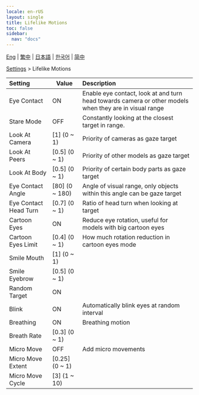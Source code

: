 ```yaml
---
locale: en-rUS
layout: single
title: Lifelike Motions
toc: false
sidebar:
  nav: "docs"
---
```

[Eng](/dancexr/menu/2025.4/actor/lifelike_motions) | [繁中](/tw/dancexr/menu/2025.4/actor/lifelike_motions) | [日本語](/jp/dancexr/menu/2025.4/actor/lifelike_motions) | [한국어](/kr/dancexr/menu/2025.4/actor/lifelike_motions) | [简中](/zh/dancexr/menu/2025.4/actor/lifelike_motions)

[Settings](../menu#Settings) > Lifelike Motions



| Setting | Value | Description |
| :--- | --- | :--- |
| Eye Contact | ON | Enable eye contact, look at and turn head towards camera or other models when they are in visual range
| Stare Mode | OFF | Constantly looking at the closest target in range.
| Look At Camera | [1] (0 ~ 1) | Priority of cameras as gaze target
| Look At Peers | [0.5] (0 ~ 1) | Priority of other models as gaze target
| Look At Body | [0.5] (0 ~ 1) | Priority of certain body parts as gaze target
| Eye Contact Angle | [80] (0 ~ 180) | Angle of visual range, only objects within this angle can be gaze target
| Eye Contact Head Turn | [0.7] (0 ~ 1) | Ratio of head turn when looking at target
| Cartoon Eyes | ON | Reduce eye rotation, useful for models with big cartoon eyes
| Cartoon Eyes Limit | [0.4] (0 ~ 1) | How much rotation reduction in cartoon eyes mode
| Smile Mouth | [1] (0 ~ 1) | 
| Smile Eyebrow | [0.5] (0 ~ 1) | 
| Random Target | ON | 
| Blink | ON | Automatically blink eyes at random interval
| Breathing | ON | Breathing motion
| Breath Rate | [0.3] (0 ~ 1) | 
| Micro Move | OFF | Add micro movements
| Micro Move Extent | [0.25] (0 ~ 1) | 
| Micro Move Cycle | [3] (1 ~ 10) | 
